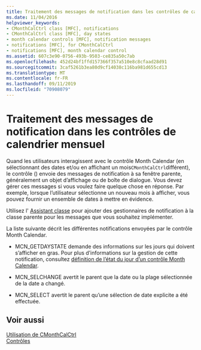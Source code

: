 ```yaml
---
title: Traitement des messages de notification dans les contrôles de calendrier mensuel
ms.date: 11/04/2016
helpviewer_keywords:
- CMonthCalCtrl class [MFC], notifications
- CMonthCalCtrl class [MFC], day states
- month calendar controls [MFC], notification messages
- notifications [MFC], for CMonthCalCtrl
- notifications [MFC], month calendar control
ms.assetid: 607c3e90-0756-493b-9503-ce835a50c7ab
ms.openlocfilehash: 452d24bf1ffd157366f357a510e8c8cfaad28d91
ms.sourcegitcommit: 3caf5261b3ea80d9cf14038c116ba981d655cd13
ms.translationtype: MT
ms.contentlocale: fr-FR
ms.lasthandoff: 09/11/2019
ms.locfileid: "70908079"
---
```

# <a name="processing-notification-messages-in-month-calendar-controls"></a>Traitement des messages de notification dans les contrôles de calendrier mensuel

Quand les utilisateurs interagissent avec le contrôle Month Calendar (en sélectionnant des dates et/ou en affichant un mois`CMonthCalCtrl`différent), le contrôle () envoie des messages de notification à sa fenêtre parente, généralement un objet d’affichage ou de boîte de dialogue. Vous devez gérer ces messages si vous voulez faire quelque chose en réponse. Par exemple, lorsque l’utilisateur sélectionne un nouveau mois à afficher, vous pouvez fournir un ensemble de dates à mettre en évidence.

Utilisez l' [Assistant classe](reference/mfc-class-wizard.md) pour ajouter des gestionnaires de notification à la classe parente pour les messages que vous souhaitez implémenter.

La liste suivante décrit les différentes notifications envoyées par le contrôle Month Calendar.

- MCN_GETDAYSTATE demande des informations sur les jours qui doivent s’afficher en gras. Pour plus d’informations sur la gestion de cette notification, consultez [définition de l’état du jour d’un contrôle Month Calendar](../mfc/setting-the-day-state-of-a-month-calendar-control.md).

- MCN_SELCHANGE avertit le parent que la date ou la plage sélectionnée de la date a changé.

- MCN_SELECT avertit le parent qu’une sélection de date explicite a été effectuée.

## <a name="see-also"></a>Voir aussi

[Utilisation de CMonthCalCtrl](../mfc/using-cmonthcalctrl.md)<br/>
[Contrôles](../mfc/controls-mfc.md)

